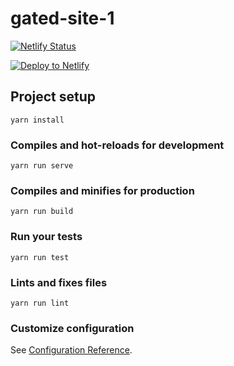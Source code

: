 # gated-site-1
[![Netlify Status](https://api.netlify.com/api/v1/badges/bc82731a-5725-479c-812e-b360b2d6f088/deploy-status)](https://app.netlify.com/sites/gated-site/deploys)

[![Deploy to Netlify](https://www.netlify.com/img/deploy/button.svg)](https://app.netlify.com/start/deploy?repository=https://github.com/shortdiv/netlify-gated-site)


## Project setup
```
yarn install
```

### Compiles and hot-reloads for development
```
yarn run serve
```

### Compiles and minifies for production
```
yarn run build
```

### Run your tests
```
yarn run test
```

### Lints and fixes files
```
yarn run lint
```

### Customize configuration
See [Configuration Reference](https://cli.vuejs.org/config/).
